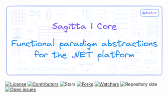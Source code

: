 [![Sagitta | Core](readme.png)](https://github.com/daht-x "By @daht-x")

[![License](https://img.shields.io/github/license/daht-x/sagitta-core?style=for-the-badge&label=LICENSE&labelColor=000000&color=7950F2)](https://github.com/daht-x/sagitta-core/blob/main/license)
[![Contributors](https://img.shields.io/github/contributors/daht-x/sagitta-core?style=for-the-badge&label=CONTRIBUTORS&labelColor=000000&color=228BE6)](https://github.com/daht-x/sagitta-core/graphs/contributors)
![Stars](https://img.shields.io/github/stars/daht-x/sagitta-core?style=for-the-badge&label=STARS&labelColor=000000&color=7950F2)
[![Forks](https://img.shields.io/github/forks/daht-x/sagitta-core?style=for-the-badge&label=FORKS&labelColor=000000&color=228BE6)](https://github.com/daht-x/sagitta-core/forks)
[![Watchers](https://img.shields.io/github/watchers/daht-x/sagitta-core?style=for-the-badge&label=WATCHERS&labelColor=000000&color=7950F2)](https://github.com/daht-x/sagitta-core/watchers)
![Repository size](https://img.shields.io/github/repo-size/daht-x/sagitta-core?style=for-the-badge&label=REPOSITORY%20SIZE&labelColor=000000&color=228BE6)
[![Open issues](https://img.shields.io/github/issues-raw/daht-x/sagitta-core?style=for-the-badge&label=OPEN%20ISSUES&labelColor=000000&color=7950F2)](https://github.com/daht-x/sagitta-core/issues?q=is%3Aopen+is%3Aissue)
